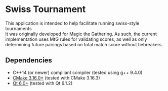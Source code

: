# Swiss Tournament

This application is intended to help facilitate running swiss-style tournaments<br>
It was originally developed for Magic the Gathering. As such, the current implementation uses MtG rules for validating scores, as well as only determining future pairings based on total match score without tiebreakers.<br>

## Dependencies
- C++14 (or newer) compliant compiler (tested using g++ 9.4.0)
- [CMake 3.16.0+](https://cmake.org/) (tested with CMake 3.16.3)
- [Qt 6.0+](https://www.qt.io/) (tested with Qt 6.1.2)
